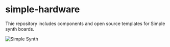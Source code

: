 # simple-hardware
Thie repository includes components and open source templates for Simple synth boards. 

![Simple Synth](https://github.com/Synthux-Academy/simple-hardware/assets/91409567/81b73339-866f-4ab9-8089-4c9c781e9ce5)
